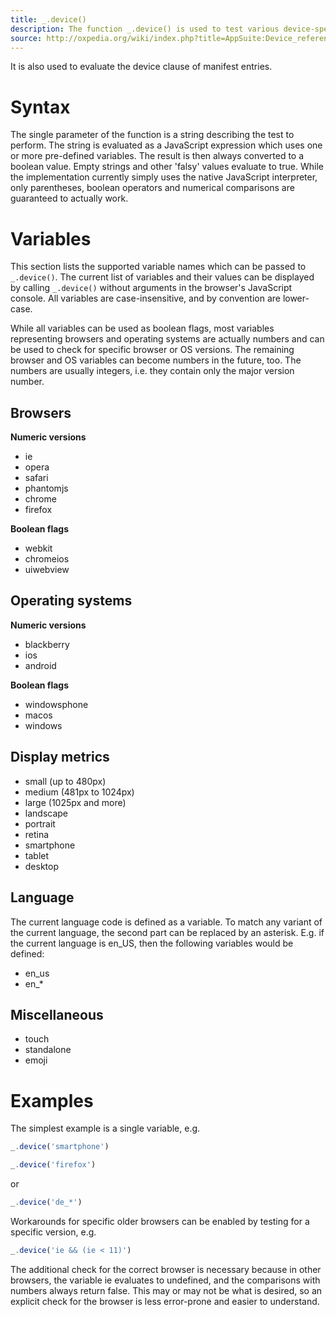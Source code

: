 ```yaml
---
title: _.device()
description: The function _.device() is used to test various device-specific aspects of the runtime environment.
source: http://oxpedia.org/wiki/index.php?title=AppSuite:Device_reference
---
```


It is also used to evaluate the device clause of manifest entries.


# Syntax

The single parameter of the function is a string describing the test to perform. 
The string is evaluated as a JavaScript expression which uses one or more pre-defined variables. 
The result is then always converted to a boolean value. 
Empty strings and other 'falsy' values evaluate to true. 
While the implementation currently simply uses the native JavaScript interpreter, only parentheses, boolean operators and numerical comparisons are guaranteed to actually work.

# Variables

This section lists the supported variable names which can be passed to ``_.device()``. 
The current list of variables and their values can be displayed by calling ``_.device()`` without arguments in the browser's JavaScript console. 
All variables are case-insensitive, and by convention are lower-case.

While all variables can be used as boolean flags, most variables representing browsers and operating systems are actually numbers and can be used to check for specific browser or OS versions. 
The remaining browser and OS variables can become numbers in the future, too. The numbers are usually integers, i.e. they contain only the major version number.

## Browsers

__Numeric versions__

- ie
- opera
- safari
- phantomjs
- chrome
- firefox

__Boolean flags__

- webkit
- chromeios
- uiwebview

## Operating systems

__Numeric versions__

- blackberry
- ios
- android

__Boolean flags__

- windowsphone
- macos
- windows

## Display metrics

- small (up to 480px)
- medium (481px to 1024px)
- large (1025px and more)
- landscape
- portrait
- retina
- smartphone
- tablet
- desktop

## Language

The current language code is defined as a variable. 
To match any variant of the current language, the second part can be replaced by an asterisk. 
E.g. if the current language is en_US, then the following variables would be defined:

- en_us
- en_*

## Miscellaneous

- touch
- standalone
- emoji

# Examples

The simplest example is a single variable, e.g.


```javascript
_.device('smartphone')
```


```javascript
_.device('firefox')
```

or

```javascript
_.device('de_*')
```

Workarounds for specific older browsers can be enabled by testing for a specific version, e.g.


```javascript
_.device('ie && (ie < 11)')
```

The additional check for the correct browser is necessary because in other browsers, the variable ie evaluates to undefined, and the comparisons with numbers always return false. 
This may or may not be what is desired, so an explicit check for the browser is less error-prone and easier to understand.
